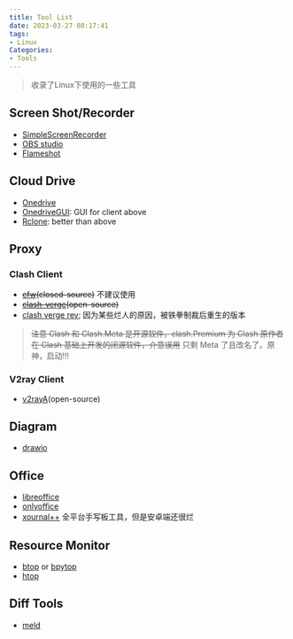 ```yaml
---
title: Tool List
date: 2023-03-27 08:17:41
tags: 
- Linux
Categories: 
- Tools
---
```

>收录了Linux下使用的一些工具

## Screen Shot/Recorder

- [SimpleScreenRecorder](https://www.maartenbaert.be/simplescreenrecorder/)
- [OBS studio](https://obsproject.com/)
- [Flameshot](https://flameshot.org/)

## Cloud Drive

- [Onedrive](https://github.com/abraunegg/onedrive/tree/master)
- [OnedriveGUI](https://github.com/bpozdena/OneDriveGUI): GUI for client above
- [Rclone](https://rclone.org/): better than above

## Proxy

### Clash Client

- ~~[cfw](https://github.com/Fndroid/clash_for_windows_pkg)(closed-source)~~ 不建议使用
- ~~[clash-verge]( https://github.com/zzzgydi/clash-verge )(open-source)~~
- [clash verge rev](https://github.com/clash-verge-rev/clash-verge-rev); 因为某些烂人的原因，被铁拳制裁后重生的版本

>~~注意 Clash 和 Clash.Meta 是开源软件，clash.Premium 为 Clash 原作者在 Clash 基础上开发的闭源软件，介意误用~~ 只剩 Meta 了且改名了。原神，启动!!!

### V2ray Client

- [v2rayA]( https://github.com/v2rayA/v2rayA )(open-source)

## Diagram

- [drawio](https://app.diagrams.net/)

## Office

- [libreoffice](https://github.com/LibreOffice/core)
- [onlyoffice](https://github.com/ONLYOFFICE/DesktopEditors)
- [xournal++](https://github.com/xournalpp/xournalpp/) 全平台手写板工具，但是安卓端还很烂

## Resource Monitor

- [btop](https://github.com/aristocratos/btop) or [bpytop](https://github.com/aristocratos/bpytop)
- [htop](https://github.com/htop-dev/htop)

## Diff Tools

- [meld](https://gitlab.gnome.org/GNOME/meld)

